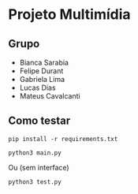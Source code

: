 # Projeto Multimídia

## Grupo
- Bianca Sarabia
- Felipe Durant
- Gabriela Lima
- Lucas Dias
- Mateus Cavalcanti

## Como testar
```
pip install -r requirements.txt
```
```
python3 main.py
```
Ou (sem interface)
```
python3 test.py
```

